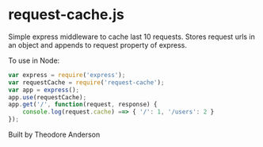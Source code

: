 request-cache.js
===========

Simple express middleware to cache last 10 requests.
Stores request urls in an object and appends to request property of express.

To use in Node:

```js
var express = require('express');
var requestCache = require('request-cache');
var app = express();
app.use(requestCache);
app.get('/', function(request, response) {
	console.log(request.cache) ==> { '/': 1, '/users': 2 }
});

```

Built by Theodore Anderson